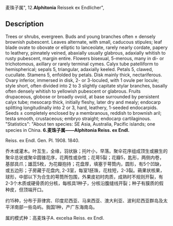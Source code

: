 麦珠子属",
12.**Alphitonia** Reissek ex Endlicher",

## Description
Trees or shrubs, evergreen. Buds and young branches often ± densely brownish pubescent. Leaves alternate, with small, caducous stipules; leaf blade ovate to obovate or elliptic to lanceolate, rarely nearly cordate, papery to leathery, pinnately veined, abaxially usually glabrous, adaxially whitish to rusty pubescent, margin entire. Flowers bisexual, 5-merous, many in di- or trichotomous, axillary or rarely terminal cymes. Calyx tube patelliform to hemispherical; sepals 5, triangular, adaxially keeled. Petals 5, clawed, cucullate. Stamens 5, enfolded by petals. Disk mainly thick, nectariferous. Ovary inferior, immersed in disk, 2- or 3-loculed, with 1 ovule per locule; style short, often divided into 2 to 3 slightly capitate stylar branches, basally often densely whitish to yellowish pubescent or glabrous. Fruits drupaceous, globose or broadly ovoid, at base surrounded by persistent calyx tube; mesocarp thick, initially fleshy, later dry and mealy; endocarp splitting longitudinally into 2 or 3, hard, leathery, 1-seeded endocarpids. Seeds ± completely enclosed by a membranous, reddish to brownish aril; testa smooth, crustaceous; embryo straight; endocarp cartilaginous.
  "Statistics": "About ten species: SE Asia, Australia, Pacific islands; one species in China.
**6.麦珠子属——Alphitonia Reiss. ex Endl.**

Reiss. ex Endl. Gen. Pl. 1908. 1840.

乔木或灌木。叶互生，全缘，羽状脉；托叶小，早落。聚伞花序组成顶生或腋生的聚伞总状或聚伞圆锥花序，花两性或杂性；花萼5裂；花瓣5，匙形，两侧内卷，基部具爪；雄蕊5枚，为花瓣抱持；花盘厚，填塞于萼筒内，圆形，有5个凹缺，或五边形；子房藏于花盘内, 2-3室，每室1胚珠，花柱短，2-3裂。蒴果状核果，球形，中部以下为合生的萼筒所包围，外果皮初时肉质，成熟时不规则开裂，有2-3个木质或硬骨质的分核，每核具1种子，分核沿腹缝线开裂；种子有膜质的假种皮，但顶端开口。

约15种，分布于菲律宾、印度尼西亚、马来西亚、澳大利亚、波利尼西亚群岛及太平洋南部一些岛屿。我国1种，产广东海南岛。

属的模式种：高麦珠子A. excelsa Reiss. ex Endl.
